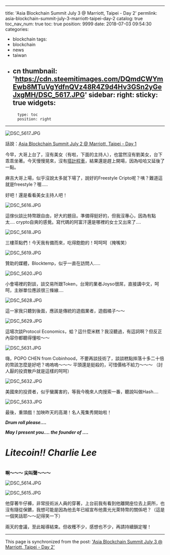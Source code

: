
---
title: 'Asia Blockchain Summit July 3 @ Marriott, Taipei - Day 2'
permlink: asia-blockchain-summit-july-3-marriott-taipei-day-2
catalog: true
toc_nav_num: true
toc: true
position: 9999
date: 2018-07-03 09:54:30
categories:
- blockchain
tags:
- blockchain
- news
- taiwan
- cn
thumbnail: 'https://cdn.steemitimages.com/DQmdCWYmEwb8MTuVgYdfnQVz48R4Z9d4Hv3GSn2yGeJxgMH/DSC_5617.JPG'
sidebar:
    right:
        sticky: true
widgets:
    -
        type: toc
        position: right
---


![DSC_5617.JPG](https://cdn.steemitimages.com/DQmdCWYmEwb8MTuVgYdfnQVz48R4Z9d4Hv3GSn2yGeJxgMH/DSC_5617.JPG)

話說：[Asia Blockchain Summit July 2 @ Marriott, Taipei - Day 1](https://busy.org/@deanliu/asia-blockchain-summit-july-2-marriott-taipei-day-1)

今早，大哥上台了，沒有美女（有啦，下面的主持人），也當然沒有劉美女，台下乖乖坐著。今天慢慢晃來，沒有[搭計程車](https://busy.org/@deanliu/3vyjqs)，結果還是趕上開場，因為哈哈又延後了一點。

麻吉大哥上場，似乎沒說太多就下場了，說好的Freestyle Cripto呢？咦？難道這就是freestyle？喔.....

好吧！還是看看美女主持人吧！

![DSC_5616.JPG](https://cdn.steemitimages.com/DQmZE6SaoGTAqEFWqbHzCJf6kCZDhTPBAVtSdQKZtigPgfH/DSC_5616.JPG)

這傢伙談比特幣跟自由，好大的題目。準備得挺好的，但我沒專心，因為有點太.... crypto自爽的感覺。寫代碼的阿富汗還是哪裡的女士又出來了.... 

![DSC_5618.JPG](https://cdn.steemitimages.com/DQmWVJuuhShP1ir3BWqat8NsvRXqcXj6kVH5w4rL4URZ7Bb/DSC_5618.JPG)

三樓茶點們！今天我有備而來，吃得飽飽的！呵呵呵（掩嘴笑）

![DSC_5619.JPG](https://cdn.steemitimages.com/DQmdpF3aJtsW4TSg17G6VV5Sm5d9vcguLjBrqg4q33pVmon/DSC_5619.JPG)

贊助的媒體，Blocktemp，似乎一直在訪問人..... 

![DSC_5620.JPG](https://cdn.steemitimages.com/DQmX347GKhifzHkncgHNvXgt6svCF3fzt5KhoGZZF5un9AV/DSC_5620.JPG)

小會場裡的對談，談交易所跟Token，台灣的業者Joyso很屌，直接講中文，呵呵，主辦單位應該很三條線....

![DSC_5628.JPG](https://cdn.steemitimages.com/DQmaUqtKoc4eHdei8Pysai2rPaLzbktEBLCqSDg1rrPHbFk/DSC_5628.JPG)

這一家我只聽到後面，應該是傳統的遊戲業者，遊戲橘子～～

![DSC_5629.JPG](https://cdn.steemitimages.com/DQmRDGMAhRtnKy3kqDuhkeePtMLBBSYUixvSGgDVgsFEybM/DSC_5629.JPG)

這場次談Protocol Economics，蛤？這什麼米糕？我沒聽過，有這詞啊？但反正內容你都聽得懂啦～～

![DSC_5631.JPG](https://cdn.steemitimages.com/DQmNmE8mkE8DL2wnas8nypENDs4PnhdPFHfcQ8LJ6gcGzkZ/DSC_5631.JPG)

嗨，POPO CHEN from Cobinhood，不要再談技術了，談談糕點摔落十多二十倍的幣該怎麼是好吧？嗚嗚嗚～～～ 平頭還是挺殺的，可惜價格不給力～～～ （討人厭的投資散戶就是這樣的呵呵）

![DSC_5632.JPG](https://cdn.steemitimages.com/DQmdEhdCyPhHKMm8bWHSrV1s3HzUsSCQRzKRzQXPWCosQZL/DSC_5632.JPG)

美國來的投資者，似乎蠻厲害的，等我今晚來人肉搜索一番，聽說叫做Hash....

![DSC_5633.JPG](https://cdn.steemitimages.com/DQmQEELgoQZj7HrzGXN5f5VJCMdtfbfW3SS2LtCgLMoZ45U/DSC_5633.JPG)

最後，重頭戲！加映昨天的高潮！名人蒐集秀開始啦！

***Drum roll please....*** 

***May I present you.... the founder of ....***

# *Litecoin!! Charlie Lee*

<br>**啊～～～ 尖叫聲～～～**

![DSC_5614.JPG](https://cdn.steemitimages.com/DQmXRz5cLQzjhNvjtXdEqAyVm138vRidfi25SGYGQ8y91QJ/DSC_5614.JPG)

![DSC_5615.JPG](https://cdn.steemitimages.com/DQmYNwkRH8KcmxWpJUUBZM9i7UhKM18GTTaL8sNxALFdxCS/DSC_5615.JPG)

他穿著牛仔褲，非常技術派人員的穿著，上台前我有看到他離開座位去上廁所，也沒有隨從保鑣，我想可能是因為他去年已經宣布他賣光光萊特幣的關係吧？（這是一個笑話耶～～記得笑一下）

兩天的會議，至此報導結束。但收穫不少，感想也不少，再請持續鎖定喔！

- - -

This page is synchronized from the post: ['Asia Blockchain Summit July 3 @ Marriott, Taipei - Day 2'](https://steemit.com/@deanliu/asia-blockchain-summit-july-3-marriott-taipei-day-2)
